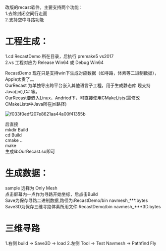 改版的recast软件，主要支持两个功能：  
1.去除封闭空间行走面  
2.支持空中寻路功能  

工程生成：
========
1.cd RecastDemo 所在目录，后执行 premake5 vs2017  
2.vs 工程对应为 Release Win64 或 Debug Win64  

RecastDemo 现在只是支持win下生成对应数据（如寻路，体素等二进制数据），Apple太贵了。。  
OurRecast 为单独导出跨平台嵌入其他语言子工程，用于生成静态库 现支持Java(jni),C# 等。  
OurRecast要嵌入Linux，Andriod下，可直接使用CMakeLists(需修改CMakeLists中Java所在jni路径)  

![f033f0edf207e8621aa44a00f41355b](https://user-images.githubusercontent.com/35165340/110571933-67685b00-8193-11eb-9d2d-a75df596cade.png)  

后直接  
mkdir Build  
cd Build  
cmake ..  
make  
生成libOurRecast.so即可  

生成数据：
===========
sample 选择为 Only Mesh  
点击屏幕内一点作为寻路开始坐标，后点击Build  
Save为保存寻路二进制数据,路径为:RecastDemo/bin navmesh_***.bytes  
Save3D为保存三维寻路体素所用文件:RecastDemo/bin navmesh_***3D.bytes  

三维寻路  
========
1.右侧 build -> Save3D -> load
2.左侧 Tool -> Test Navmesh -> Pathfind Fly 
